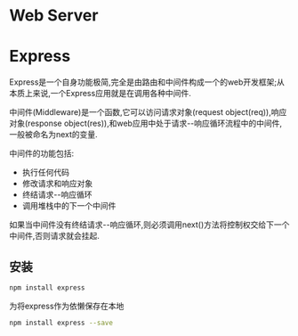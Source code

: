 # Web Server
# Express
Express是一个自身功能极简,完全是由路由和中间件构成一个的web开发框架;从本质上来说,一个Express应用就是在调用各种中间件.

中间件(Middleware)是一个函数,它可以访问请求对象(request object(req)),响应对象(response object(res)),和web应用中处于请求--响应循环流程中的中间件,一般被命名为next的变量.

中间件的功能包括:
- 执行任何代码
- 修改请求和响应对象
- 终结请求--响应循环
- 调用堆栈中的下一个中间件

如果当中间件没有终结请求--响应循环,则必须调用next()方法将控制权交给下一个中间件,否则请求就会挂起.

## 安装
```bash
npm install express
```
为将express作为依懒保存在本地
```bash
npm install express --save
```

